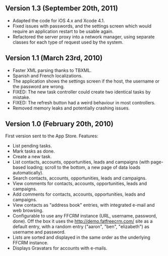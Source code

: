 Version 1.3 (September 20th, 2011)
----------------------------------

- Adapted the code for iOS 4.x and Xcode 4.1.
- Fixed issues with passwords, and the settings screen which would
  require an application restart to be usable again.
- Refactored the server proxy into a network manager, using separate
  classes for each type of request used by the system.

Version 1.1 (March 23rd, 2010)
------------------------------

- Faster XML parsing thanks to TBXML.
- Spanish and French localizations.
- The application shows the settings screen if the host, the username or
  the password are wrong.
- FIXED: The new task controller could create two identical tasks by
  mistake.
- FIXED: The refresh button had a weird behaviour in most controllers.
- Removed memory leaks and potentially crashing issues.


Version 1.0 (February 20th, 2010)
---------------------------------

First version sent to the App Store. Features:

- List pending tasks.
- Mark tasks as done.
- Create a new task.
- List contacts, accounts, opportunities, leads and campaigns (with
  page-based loading; scroll to the bottom, a new page of data loads
  automatically).
- Search contacts, accounts, opportunities, leads and campaigns.
- View comments for contacts, accounts, opportunities, leads and
  campaigns.
- Add comments for contacts, accounts, opportunities, leads and
  campaigns.
- View contacts as "address book" entries, with integrated e-mail and
  web browsing.
- Configurable to use any FFCRM instance (URL, username, password,
  done). Off the box it uses the http://demo.fatfreecrm.com/ site as a
  default entry, with a random entry ("aaron", "ben", "elizabeth") as
  username and password.
- Lists are sorted and displayed in the same order as the underlying
  FFCRM instance.
- Displays Gravatars for accounts with e-mails.

